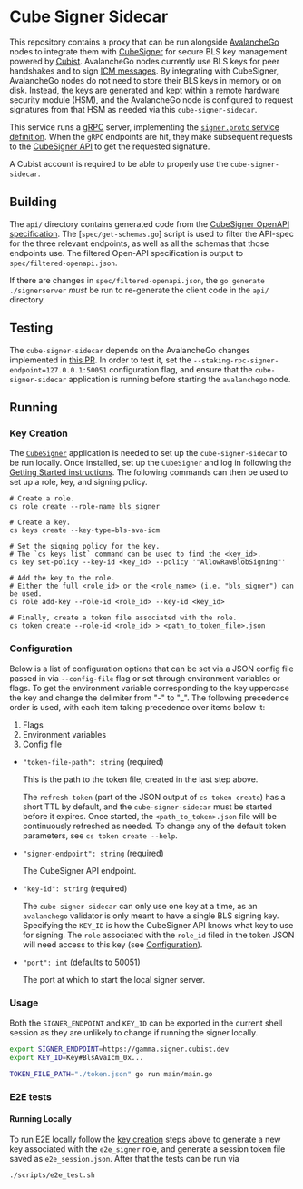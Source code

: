 # Cube Signer Sidecar

This repository contains a proxy that can be run alongside [AvalancheGo](https://github.com/ava-labs/avalanchego) nodes to integrate them with [CubeSigner](https://cubist.dev/products/cubesigner-self-custody) for secure BLS key management powered by [Cubist](https://cubist.dev/). AvalancheGo nodes currently use BLS keys for peer handshakes and to sign [ICM messages](https://build.avax.network/docs/cross-chain/avalanche-warp-messaging/overview). By integrating with CubeSigner, AvalancheGo nodes do not need to store their BLS keys in memory or on disk. Instead, the keys are generated and kept within a remote hardware security module (HSM), and the AvalancheGo node is configured to request signatures from that HSM as needed via this `cube-signer-sidecar`.

This service runs a [gRPC](https://grpc.io/) server, implementing the [`signer.proto` service definition](https://github.com/ava-labs/avalanchego/blob/master/proto/signer/signer.proto). When the `gRPC` endpoints are hit, they make subsequent requests to the [CubeSigner API](https://signer-docs.cubist.dev/api) to get the requested signature.

A Cubist account is required to be able to properly use the `cube-signer-sidecar`.

## Building

The `api/` directory contains generated code from the [CubeSigner OpenAPI specification](https://raw.githubusercontent.com/cubist-labs/CubeSigner-TypeScript-SDK/main/packages/sdk/spec/openapi.json). The [`spec/get-schemas.go`] script is used to filter the API-spec for the three relevant endpoints, as well as all the schemas that those endpoints
use. The filtered Open-API specification is output to `spec/filtered-openapi.json`.

If there are changes in `spec/filtered-openapi.json`, the `go generate ./signerserver` _must_ be run to re-generate the client code in the `api/` directory.

## Testing

The `cube-signer-sidecar` depends on the AvalancheGo changes implemented in [this PR](https://github.com/ava-labs/avalanchego/pull/3965). In order to test it, set the `--staking-rpc-signer-endpoint=127.0.0.1:50051` configuration flag, and ensure that the `cube-signer-sidecar` application is running before starting the `avalanchego` node.

## Running

### Key Creation

The [`CubeSigner`](https://github.com/cubist-partners/CubeSigner/) application is needed to set up the `cube-signer-sidecar` to be run locally. Once installed, set up the `CubeSigner` and log in following the [Getting Started instructions](https://signer-docs.cubist.dev/getting-started). The following commands can then be used to set up a role, key, and signing policy. 

```shell
# Create a role.
cs role create --role-name bls_signer

# Create a key.
cs keys create --key-type=bls-ava-icm

# Set the signing policy for the key.
# The `cs keys list` command can be used to find the <key_id>.
cs key set-policy --key-id <key_id> --policy '"AllowRawBlobSigning"'

# Add the key to the role.
# Either the full <role_id> or the <role_name> (i.e. "bls_signer") can be used.
cs role add-key --role-id <role_id> --key-id <key_id>

# Finally, create a token file associated with the role.
cs token create --role-id <role_id> > <path_to_token_file>.json
```

### Configuration

Below is a list of configuration options that can be set via a JSON config file passed in via `--config-file` flag or set through environment variables or flags. To get the environment variable corresponding to the key uppercase the key and change the delimiter from "-" to "_". The following precedence order is used, with each item taking precedence over items below it:

1. Flags
2. Environment variables
3. Config file

- `"token-file-path": string` (required)

  This is the path to the token file, created in the last step above.

  The `refresh-token` (part of the JSON output of `cs token create`) has a short TTL by default, and the `cube-signer-sidecar` must be started before it expires. Once started, the `<path_to_token>.json` file will be continuously refreshed as needed. To change any of the default token parameters, see `cs token create --help`.

- `"signer-endpoint": string` (required)

  The CubeSigner API endpoint.

- `"key-id": string` (required)

  The `cube-signer-sidecar` can only use one key at a time, as an `avalanchego` validator is only meant to have a single BLS signing key. Specifying the `KEY_ID` is how the CubeSigner API knows what key to use for signing. The `role` associated with the `role_id` filed in the token JSON will need access to this key (see [Configuration](#configuration)).

- `"port": int` (defaults to 50051)

  The port at which to start the local signer server.

### Usage

Both the `SIGNER_ENDPOINT` and `KEY_ID` can be exported in the current shell session as they are unlikely to change if running the signer locally.

```bash
export SIGNER_ENDPOINT=https://gamma.signer.cubist.dev
export KEY_ID=Key#BlsAvaIcm_0x...

TOKEN_FILE_PATH="./token.json" go run main/main.go
```

### E2E tests

#### Running Locally
To run E2E locally follow the [key creation](#key-creation) steps above to generate a new key associated with the `e2e_signer` role, and generate a session token file saved as `e2e_session.json`. After that the tests can be run via 

```bash
./scripts/e2e_test.sh
```
